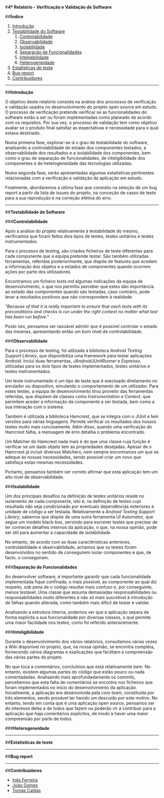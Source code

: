 #**4º Relatório - Verificação e Validação de Software**

##**Índice**

1. [Introdução](#intro)
2. [Testabilidade do Software](#test)
    1. [Controlabilidade](#cont)
    2. [Observabilidade](#observ)
    3. [Isolabilidade](#iso)
    4. [Separação de Funcionalidades](#sep)
    5. [Inteligibilidade](#int)
    6. [Heterogeneidade](#het)
3. [Estatísticas de teste](#est)
4. [Bug report](#bug)
5. [Contribuidores](#contributors)

***
##**Introdução** <a name ="intro"></a>

O objetivo deste relatório consiste na análise dos processos de verificação e validação usados no desenvolvimento do projeto open source em estudo. O processo de verificação pretende verificar se as funcionalidades do software estão a ser ou foram implementadas como planeado de acordo com os requisitos. Por sua vez, o processo de validação tem como objetivo avaliar se o produto final satisfaz as expectativas e necessidade para o qual estava destinado.

Numa primeira fase, explorar-se-á o grau de testabilidade do software, analisando a controlabilidade do estado dos componentes testados, a observabilidade dos resultados e a isolabilidade dos componentes, bem como o grau de separação de funcionalidades, de inteligibilidade dos componentes e de heterogeneidade das tecnologias utilizadas.

Numa segunda fase, serão apresentadas algumas estatísticas pertinentes relacionadas com a verificação e validação da aplicação em estudo. 

Finalmente, abordaremos a útlima fase que consistiu na seleção de um bug report a partir da lista de issues do projeto, na conceção de casos de teste para a sua reprodução e na correção efetiva do erro.


****
##**Testabilidade do Software** <a name ="test"></a>


###**Controlabilidade** <a name="cont"></a>

Após a análise do projeto relativamente à testabilidade do mesmo, verificamos que foram feitos dois tipos de testes, testes unitários e testes instrumentados. 

Para o processo de testing, são criados ficheiros de teste diferentes para cada componente que a equipa pretende testar. São também utilizadas ferramentas, referidas posteriormente, que dispõe de features que acedem a informação dos objetos e a estados de componentes quando ocorrem ações por parte dos utilizadores. 

Encontramos um ficheiro *tests.md* algumas indicações da equipa de desenvolvimento, o que nos permitiu perceber que estes dão importância ao estado das componentes quando são testadas, caso contrário, pode levar a resultados positivos que não correspondem à realidade.

*"Because of that it is really important to ensure that each tests with its preconditions and checks is run under the right context no matter what test has been run before."*

Posto isto, pensamos ser razoável admitir que é possível controlar o estado das mesmas, apresentando então um bom nível de controlabilidade.


###**Observabilidade** <a name="observ"></a>

Para o processo de testing, foi utilizada a biblioteca *Android Testing Support Library*, que disponibiliza uma framework para testar aplicações Android. Inclui duas ferramentas, *JAndroidJUnitRunner* e *Expresso*, utilizadas para os dois tipos de testes implementados, testes unitários e testes instrumentados.

Um teste instrumentado é um tipo de teste que é exectuado diretamento no emulador ou dispositivo, simulando o comportamento de um utilizador. Para estes testes, a equipa de desenvolvimento tirou proveito das ferramentas referidas, que dispõem de classes como *Instrumentation* e *Context*, que permitem aceder a informação da componente a ser testada, bem como a sua interação com o sistema.

Também é utilizada a biblioteca Hamcrest, que se integra com o JUnit e tem versões para várias linguagens. Permite verificar os resultados dos nossos testes muito mais concisamente. Além disso, quando uma verificação do Hamcrest falha, a mensagem de erro detalha o problema encontrado. 

Um Matcher do Hamcrest nada mais é do que uma classe cuja função é verificar se um dado objeto tem as propriedades desejadas. Apesar de o Hamcrest já incluir diversos Matchers, nem sempre encontramos um que se adeque às nossas necessidades, sendo possível criar um novo que satisfaça estas mesmas necessidades. 

Portanto, pensamos também ser correto afirmar que esta aplicação tem um alto nível de observabilidade.


###**Isolabilidade** <a name="iso"></a>

Um dos principais desafios na definição de testes unitários reside no isolamento de cada componente, isto é, na definição de testes cujo resultado não seja condicionado por eventuais dependências exteriores à unidade de código a ser testada. Relativamente a *Android Testing Support Library*, sabemos que dispõe de uma outra ferramenta *UI Automator*, que segue um modelo black-box, servindo para escrever testes que precisar de ter conhecer detalhes internos da aplicação, o que, na nossa opinião, pode ser útil para aumentar a capacidade de isolabilidade.

No entanto, de acordo com as duas caractéristicas anteriores, controlabilidade e observabilidade, achamos que os testes foram desenvolvidos no sentido de conseguirem isolar componentes e que, de facto, o conseguiram. 


###**Separação de Funcionalidades** <a name="sep"></a>

Ao desenvolver software, é importante garantir que cada funcionalidade implementada fique confinada, o mais possível, ao componente ao qual diz respeito, sob pena de o código resultar mais confuso e, por conseguinte, menos testável. Uma classe que assuma demasiadas responsabilidades ou responsabilidades muito diferentes é não só mais suscetível à introdução de falhas quando alterada, como também mais difícil de testar e validar.

Analisando a estrutura interna, podemos ver que a aplicação separa de forma explícita a sua funcionalidade por diversas classes, o que permite uma maior facilidade nos testes, como foi referido anterioremente.


###**Inteligibilidade** <a name="int"></a>

Durante o desenvolvimento dos vários relatórios, consultamos várias vezes a Wiki disponível no projeto, que, na nossa opinião, se encontra completa, fornecendo vários diagramas e explicações que facilitam a compreensão das várias partes do projeto.

No que toca a comentários, concluímos que está relativamente bem. No entanto, existem algumas partes do código que estão pouco ou nada comentadadas. Analisando mais aprofundadamente os commits, percebemos que esta falta de comentários se encontra nos ficheiros que foram implementados no início do desenvolvimento da aplicação. Inicialmente, a aplicação era desenvolvida pela *core team*, constituída por três elementos, sendo provável ter havido um descuido por este motivo. No entanto, tendo em conta que é uma aplicação open source, pensamos ser do interesse deles e de todos que fazem ou poderão vir a contribuir para a aplicação que haja comentários explícitos, de modo a haver uma maior compreensão por parte de todos. 


###**Heterogeneidade** <a name="het"></a>


***
##**Estatísticas de teste**<a name="est"></a>

***
##**Bug report**<a name="bug"></a>

***
##**Contribuidores**<a name="contributors"></a>

* [Inês Ferreira](https://github.com/inesferreira7)
* [João Gomes](https://github.com/joaogomes04)
* [Tomás Caldas](https://github.com/tomasvcaldas)
